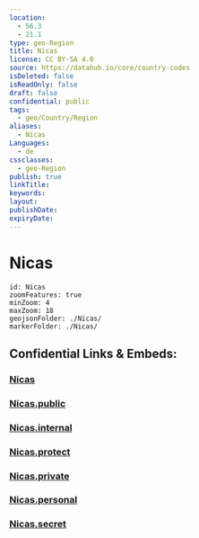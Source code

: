 ```yaml
---
location:
  - 56.3
  - 21.1
type: geo-Region
title: Nicas
license: CC BY-SA 4.0
source: https://datahub.io/core/country-codes
isDeleted: false
isReadOnly: false
draft: false
confidential: public
tags:
  - geo/Country/Region
aliases:
  - Nicas
Languages:
  - de
cssclasses:
  - geo-Region
publish: true
linkTitle:
keywords:
layout:
publishDate:
expiryDate:
---
```


# Nicas

```leaflet
id: Nicas
zoomFeatures: true 
minZoom: 4 
maxZoom: 18
geojsonFolder: ./Nicas/
markerFolder: ./Nicas/
```


## Confidential Links & Embeds: 

### [Nicas](/_Standards/Earth/Continent/Europe/Europe~North/Latvia/Counties/Nicas.md) 

### [Nicas.public](/_public/Earth/Continent/Europe/Europe~North/Latvia/Counties/Nicas.public.md) 

### [Nicas.internal](/_internal/Earth/Continent/Europe/Europe~North/Latvia/Counties/Nicas.internal.md) 

### [Nicas.protect](/_protect/Earth/Continent/Europe/Europe~North/Latvia/Counties/Nicas.protect.md) 

### [Nicas.private](/_private/Earth/Continent/Europe/Europe~North/Latvia/Counties/Nicas.private.md) 

### [Nicas.personal](/_personal/Earth/Continent/Europe/Europe~North/Latvia/Counties/Nicas.personal.md) 

### [Nicas.secret](/_secret/Earth/Continent/Europe/Europe~North/Latvia/Counties/Nicas.secret.md)

